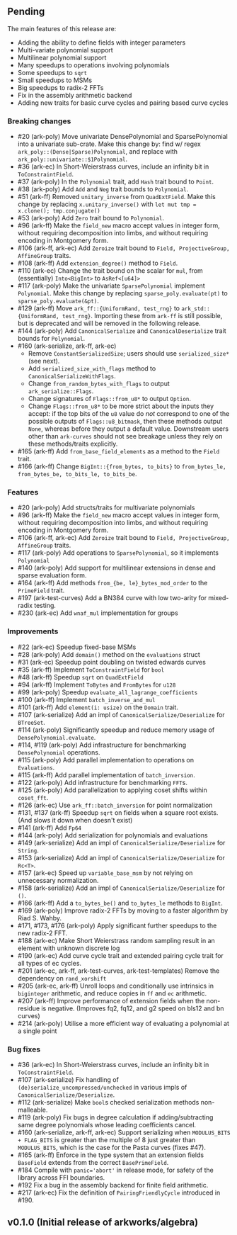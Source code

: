 ## Pending

The main features of this release are:

- Adding the ability to define fields with integer parameters
- Multi-variate polynomial support
- Multilinear polynomial support
- Many speedups to operations involving polynomials
- Some speedups to `sqrt`
- Small speedups to MSMs
- Big speedups to radix-2 FFTs
- Fix in the assembly arithmetic backend
- Adding new traits for basic curve cycles and pairing based curve cycles

### Breaking changes
- #20 (ark-poly) Move univariate DensePolynomial and SparsePolynomial into a
    univariate sub-crate. Make this change by:
    find w/ regex `ark_poly::(Dense|Sparse)Polynomial`, and replace with `ark_poly::univariate::$1Polynomial`.
- #36 (ark-ec) In Short-Weierstrass curves, include an infinity bit in `ToConstraintField`.
- #37 (ark-poly) In the `Polynomial` trait, add `Hash` trait bound to `Point`.
- #38 (ark-poly) Add `Add` and `Neg` trait bounds to `Polynomial`.
- #51 (ark-ff) Removed `unitary_inverse` from `QuadExtField`. Make this change by
    replacing `x.unitary_inverse()` with `let mut tmp = x.clone(); tmp.conjugate()`
- #53 (ark-poly) Add `Zero` trait bound to `Polynomial`.
- #96 (ark-ff) Make the `field_new` macro accept values in integer form, without requiring decomposition into limbs, and without requiring encoding in Montgomery form.
- #106 (ark-ff, ark-ec) Add `Zeroize` trait bound to `Field, ProjectiveGroup, AffineGroup` traits.
- #108 (ark-ff) Add `extension_degree()` method to `Field`.
- #110 (ark-ec) Change the trait bound on the scalar for `mul`, from (essentially) `Into<BigInt>` to `AsRef<[u64]>`
- #117 (ark-poly) Make the univariate `SparsePolynomial` implement `Polynomial`. Make this change
    by replacing `sparse_poly.evaluate(pt)` to `sparse_poly.evaluate(&pt)`.
- #129 (ark-ff) Move `ark_ff::{UniformRand, test_rng}` to `ark_std::{UniformRand, test_rng}`.
    Importing these from `ark-ff` is still possible, but is deprecated and will be removed in the following release.
- #144 (ark-poly) Add `CanonicalSerialize` and `CanonicalDeserialize` trait bounds for `Polynomial`.
- #160 (ark-serialize, ark-ff, ark-ec)
  - Remove `ConstantSerializedSize`; users should use `serialized_size*` (see next).
  - Add `serialized_size_with_flags` method to `CanonicalSerializeWithFlags`.
  - Change `from_random_bytes_with_flags` to output `ark_serialize::Flags`.
  - Change signatures of `Flags::from_u8*` to output `Option`.
  - Change `Flags::from_u8*` to be more strict about the inputs they accept:
    if the top bits of the `u8` value do *not* correspond to one of the possible outputs of `Flags::u8_bitmask`, then these methods output `None`, whereas before they output
    a default value.
  Downstream users other than `ark-curves` should not see breakage unless they rely on these methods/traits explicitly.
- #165 (ark-ff) Add `from_base_field_elements` as a method to the `Field` trait.
- #166 (ark-ff) Change `BigInt::{from_bytes, to_bits}` to `from_bytes_le, from_bytes_be, to_bits_le, to_bits_be`.

### Features
- #20 (ark-poly) Add structs/traits for multivariate polynomials
- #96 (ark-ff) Make the `field_new` macro accept values in integer form, without requiring decomposition into limbs, and without requiring encoding in Montgomery form.
- #106 (ark-ff, ark-ec) Add `Zeroize` trait bound to `Field, ProjectiveGroup, AffineGroup` traits.
- #117 (ark-poly) Add operations to `SparsePolynomial`, so it implements `Polynomial`
- #140 (ark-poly) Add support for multilinear extensions in dense and sparse evaluation form.
- #164 (ark-ff) Add methods `from_{be, le}_bytes_mod_order` to the `PrimeField` trait.
- #197 (ark-test-curves) Add a BN384 curve with low two-arity for mixed-radix testing.
- #230 (ark-ec) Add `wnaf_mul` implementation for groups

### Improvements
- #22 (ark-ec) Speedup fixed-base MSMs
- #28 (ark-poly) Add `domain()` method on the `evaluations` struct
- #31 (ark-ec) Speedup point doubling on twisted edwards curves
- #35 (ark-ff) Implement `ToConstraintField` for `bool`
- #48 (ark-ff) Speedup `sqrt` on `QuadExtField`
- #94 (ark-ff) Implement `ToBytes` and `FromBytes` for `u128`
- #99 (ark-poly) Speedup `evaluate_all_lagrange_coefficients`
- #100 (ark-ff) Implement `batch_inverse_and_mul`
- #101 (ark-ff) Add `element(i: usize)` on the `Domain` trait.
- #107 (ark-serialize) Add an impl of `CanonicalSerialize/Deserialize` for `BTreeSet`.
- #114 (ark-poly) Significantly speedup and reduce memory usage of `DensePolynomial.evaluate`.
- #114, #119 (ark-poly) Add infrastructure for benchmarking `DensePolynomial` operations.
- #115 (ark-poly) Add parallel implementation to operations on `Evaluations`.
- #115 (ark-ff) Add parallel implementation of `batch_inversion`.
- #122 (ark-poly) Add infrastructure for benchmarking `FFT`s.
- #125 (ark-poly) Add parallelization to applying coset shifts within `coset_fft`.
- #126 (ark-ec) Use `ark_ff::batch_inversion` for point normalization
- #131, #137 (ark-ff) Speedup `sqrt` on fields when a square root exists. (And slows it down when doesn't exist)
- #141 (ark-ff) Add `Fp64`
- #144 (ark-poly) Add serialization for polynomials and evaluations
- #149 (ark-serialize) Add an impl of `CanonicalSerialize/Deserialize` for `String`.
- #153 (ark-serialize) Add an impl of `CanonicalSerialize/Deserialize` for `Rc<T>`.
- #157 (ark-ec) Speed up `variable_base_msm` by not relying on unnecessary normalization.
- #158 (ark-serialize) Add an impl of `CanonicalSerialize/Deserialize` for `()`.
- #166 (ark-ff) Add a `to_bytes_be()` and `to_bytes_le` methods to `BigInt`.
- #169 (ark-poly) Improve radix-2 FFTs by moving to a faster algorithm by Riad S. Wahby.
- #171, #173, #176 (ark-poly) Apply significant further speedups to the new radix-2 FFT.
- #188 (ark-ec) Make Short Weierstrass random sampling result in an element with unknown discrete log
- #190 (ark-ec) Add curve cycle trait and extended pairing cycle trait for all types of ec cycles.
- #201 (ark-ec, ark-ff, ark-test-curves, ark-test-templates) Remove the dependency on `rand_xorshift`
- #205 (ark-ec, ark-ff) Unroll loops and conditionally use intrinsics in `biginteger` arithmetic, and reduce copies in `ff` and `ec` arithmetic.
- #207 (ark-ff) Improve performance of extension fields when the non-residue is negative. (Improves fq2, fq12, and g2 speed on bls12 and bn curves)
- #214 (ark-poly) Utilise a more efficient way of evaluating a polynomial at a single point

### Bug fixes
- #36 (ark-ec) In Short-Weierstrass curves, include an infinity bit in `ToConstraintField`.
- #107 (ark-serialize) Fix handling of `(de)serialize_uncompressed/unchecked` in various impls of `CanonicalSerialize/Deserialize`.
- #112 (ark-serialize) Make `bool`s checked serialization methods non-malleable.
- #119 (ark-poly) Fix bugs in degree calculation if adding/subtracting same degree polynomials
     whose leading coefficients cancel.
- #160 (ark-serialize, ark-ff, ark-ec) Support serializing when `MODULUS_BITS + FLAG_BITS` is greater than the multiple of 8 just greater than `MODULUS_BITS`, which is the case for the Pasta curves (fixes #47).
- #165 (ark-ff) Enforce in the type system that an extension fields `BaseField` extends from the correct `BasePrimeField`.
- #184 Compile with `panic='abort'` in release mode, for safety of the library across FFI boundaries.
- #192 Fix a bug in the assembly backend for finite field arithmetic.
- #217 (ark-ec) Fix the definition of `PairingFriendlyCycle` introduced in #190.

## v0.1.0 (Initial release of arkworks/algebra)
